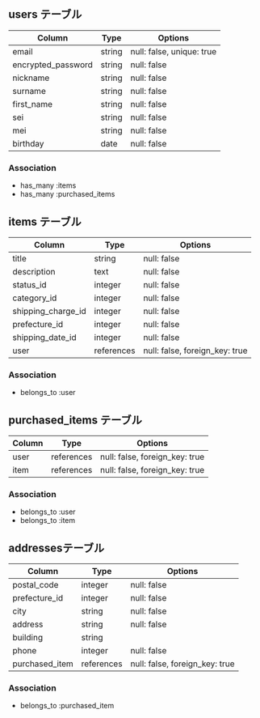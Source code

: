 ## users テーブル

| Column                | Type   | Options                    |
| ----------------------| ------ | -----------                |
| email                 | string | null: false, unique: true  |
| encrypted_password    | string | null: false                |
| nickname              | string | null: false                |
| surname               | string | null: false                |
| first_name            | string | null: false                |
| sei                   | string | null: false                |
| mei                   | string | null: false                |
| birthday              | date   | null: false                |

### Association

- has_many :items
- has_many :purchased_items

## items テーブル

| Column                   | Type       | Options                       |
| -------------------------| ---------- | ----------------------------- |
| title                    | string     | null: false                   |
| description              | text       | null: false                   |
| status_id                | integer    | null: false                   | 
| category_id              | integer    | null: false                   |             
| shipping_charge_id       | integer    | null: false                   |            
| prefecture_id            | integer    | null: false                   |
| shipping_date_id         | integer    | null: false                   |             
| user                     | references |null: false, foreign_key: true |      

### Association

- belongs_to :user

## purchased_items テーブル

| Column                | Type       | Options                        |
| --------------------- | ---------- | ------------------------------ |
| user                  | references | null: false, foreign_key: true |    
| item                  | references | null: false, foreign_key: true |    

### Association

- belongs_to :user
- belongs_to :item

## addressesテーブル

| Column          | Type       | Options                        |
| --------------- | ---------- | -----------                    |
| postal_code     | integer    | null: false                    |
| prefecture_id   | integer    | null: false                    |
| city            | string     | null: false                    |
| address         | string     | null: false                    |
| building        | string     |                                |
| phone           | integer    | null: false                    |            
| purchased_item  | references | null: false, foreign_key: true |        

### Association
- belongs_to :purchased_item